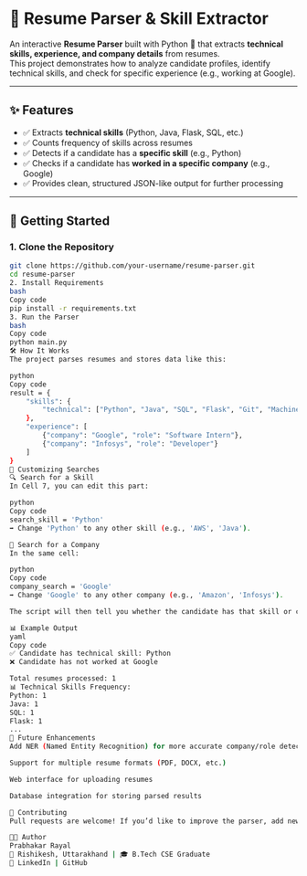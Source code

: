 # 📄 Resume Parser & Skill Extractor

An interactive **Resume Parser** built with Python 🐍 that extracts **technical skills, experience, and company details** from resumes.  
This project demonstrates how to analyze candidate profiles, identify technical skills, and check for specific experience (e.g., working at Google).

---

## ✨ Features

- ✅ Extracts **technical skills** (Python, Java, Flask, SQL, etc.)  
- ✅ Counts frequency of skills across resumes  
- ✅ Detects if a candidate has a **specific skill** (e.g., Python)  
- ✅ Checks if a candidate has **worked in a specific company** (e.g., Google)  
- ✅ Provides clean, structured JSON-like output for further processing  

---

## 🚀 Getting Started

### 1. Clone the Repository
```bash
git clone https://github.com/your-username/resume-parser.git
cd resume-parser
2. Install Requirements
bash
Copy code
pip install -r requirements.txt
3. Run the Parser
bash
Copy code
python main.py
🛠 How It Works
The project parses resumes and stores data like this:

python
Copy code
result = {
    "skills": {
        "technical": ["Python", "Java", "SQL", "Flask", "Git", "Machine Learning"]
    },
    "experience": [
        {"company": "Google", "role": "Software Intern"},
        {"company": "Infosys", "role": "Developer"}
    ]
}
🎯 Customizing Searches
🔍 Search for a Skill
In Cell 7, you can edit this part:

python
Copy code
search_skill = 'Python'
➡️ Change 'Python' to any other skill (e.g., 'AWS', 'Java').

🏢 Search for a Company
In the same cell:

python
Copy code
company_search = 'Google'
➡️ Change 'Google' to any other company (e.g., 'Amazon', 'Infosys').

The script will then tell you whether the candidate has that skill or company experience.

📊 Example Output
yaml
Copy code
✅ Candidate has technical skill: Python
❌ Candidate has not worked at Google

Total resumes processed: 1
📊 Technical Skills Frequency:
Python: 1
Java: 1
SQL: 1
Flask: 1
...
📌 Future Enhancements
Add NER (Named Entity Recognition) for more accurate company/role detection

Support for multiple resume formats (PDF, DOCX, etc.)

Web interface for uploading resumes

Database integration for storing parsed results

🤝 Contributing
Pull requests are welcome! If you’d like to improve the parser, add new features, or optimize performance, feel free to open an issue.

🧑‍💻 Author
Prabhakar Rayal
📍 Rishikesh, Uttarakhand | 🎓 B.Tech CSE Graduate
🔗 LinkedIn | GitHub
